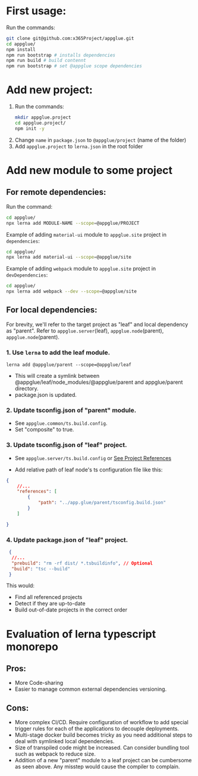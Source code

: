 # First usage:

Run the commands:
```bash
git clone git@github.com:x365Project/appglue.git
cd appglue/
npm install
npm run bootstrap # installs dependencies
npm run build # build contennt
npm run bootstrap # set @appglue scope dependencies
```


# Add new project:

1. Run the commands:
    ```bash
    mkdir appglue.project
    cd appglue.project/
    npm init -y
    ```
2. Change `name` in `package.json` to `@appglue/project` (name of the folder)
3. Add `appglue.project` to `lerna.json` in the root folder


# Add new module to some project

## For remote dependencies:
Run the command:
```bash
cd appglue/
npx lerna add MODULE-NAME --scope=@appglue/PROJECT
```

Example of adding `material-ui` module to `appglue.site` project in `dependencies`:
```bash
cd appglue/
npx lerna add material-ui --scope=@appglue/site
```

Example of adding `webpack` module to `appglue.site` project in `devDependencies`:
```bash
cd appglue/
npx lerna add webpack --dev --scope=@appglue/site
```

## For local dependencies:

For brevity, we'll refer to the target project as "leaf" and local dependency as "parent". Refer to `appglue.server`(leaf), `appglue.node`(parent), `appglue.node`(parent).

### 1. Use `lerna` to add the leaf module.
```
lerna add @appglue/parent --scope=@appglue/leaf
```
- This will create a symlink between @appglue/leaf/node_modules/@appglue/parent and appglue/parent directory.
- package.json is updated.

### 2. Update tsconfig.json of "parent" module.
- See `appglue.common/ts.build.config`.
- Set "composite" to true.

### 3. Update tsconfig.json of "leaf" project. 
- See `appglue.server/ts.build.config` or [See Project References](https://www.typescriptlang.org/docs/handbook/project-references.html)

- Add relative path of leaf node's ts configuration file like this:
```json
{
    //...
    "references": [
        {
            "path": "../app.glue/parent/tsconfig.build.json"
        }
    ]

}
```
### 4. Update package.json of "leaf" project.
```json
 {
  //...
  "prebuild": "rm -rf dist/ *.tsbuildinfo", // Optional
  "build": "tsc --build"  
 }
```
This would:
- Find all referenced projects
- Detect if they are up-to-date
- Build out-of-date projects in the correct order

# Evaluation of lerna typescript monorepo

## Pros:
- More Code-sharing
- Easier to manage common external dependencies versioning.

## Cons:
- More complex CI/CD. Require configuration of workflow to add special trigger rules for each of the applications to decouple deployments.
- Multi-stage docker build becomes tricky as you need additional steps to deal with symlinked local dependencies.
- Size of transpiled code might be increased. Can consider bundling tool such as webpack to reduce size.
- Addition of a new "parent" module to a leaf project can be cumbersome as seen above. Any misstep would cause the compiler to complain.